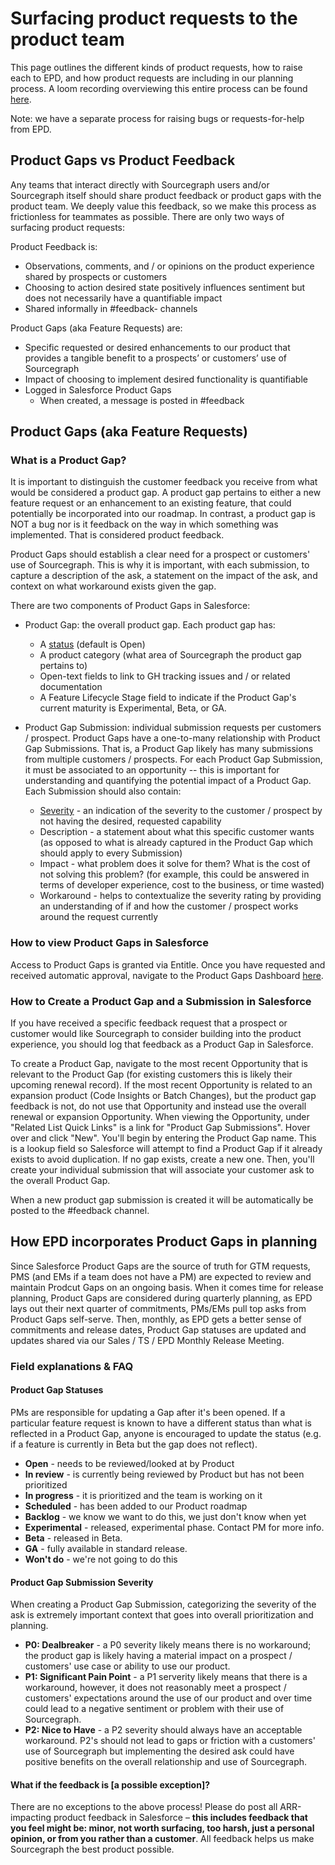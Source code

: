 # Surfacing product requests to the product team

This page outlines the different kinds of product requests, how to raise each to EPD, and how product requests are including in our planning process. A loom recording overviewing this entire process can be found [here](https://www.loom.com/share/ec2afa8c60c44e21aab67ee12e5a85ad).

Note: we have a separate process for raising bugs or requests-for-help from EPD.

## Product Gaps vs Product Feedback

Any teams that interact directly with Sourcegraph users and/or Sourcegraph itself should share product feedback or product gaps with the product team. We deeply value this feedback, so we make this process as frictionless for teammates as possible. There are only two ways of surfacing product requests:

Product Feedback is:

- Observations, comments, and / or opinions on the product experience shared by prospects or customers
- Choosing to action desired state positively influences sentiment but does not necessarily have a quantifiable impact
- Shared informally in #feedback- channels

Product Gaps (aka Feature Requests) are:

- Specific requested or desired enhancements to our product that provides a tangible benefit to a prospects’ or customers’ use of Sourcegraph
- Impact of choosing to implement desired functionality is quantifiable
- Logged in Salesforce Product Gaps
  - When created, a message is posted in #feedback

## Product Gaps (aka Feature Requests)

### What is a Product Gap?

It is important to distinguish the customer feedback you receive from what would be considered a product gap. A product gap pertains to either a new feature request or an enhancement to an existing feature, that could potentially be incorporated into our roadmap. In contrast, a product gap is NOT a bug nor is it feedback on the way in which something was implemented. That is considered product feedback.

Product Gaps should establish a clear need for a prospect or customers' use of Sourcegraph. This is why it is important, with each submission, to capture a description of the ask, a statement on the impact of the ask, and context on what workaround exists given the gap.

There are two components of Product Gaps in Salesforce:

- Product Gap: the overall product gap. Each product gap has:

  - A [status](#product-gap-statuses) (default is Open)
  - A product category (what area of Sourcegraph the product gap pertains to)
  - Open-text fields to link to GH tracking issues and / or related documentation
  - A Feature Lifecycle Stage field to indicate if the Product Gap's current maturity is Experimental, Beta, or GA.

- Product Gap Submission: individual submission requests per customers / prospect. Product Gaps have a one-to-many relationship with Product Gap Submissions. That is, a Product Gap likely has many submissions from multiple customers / prospects. For each Product Gap Submission, it must be associated to an opportunity -- this is important for understanding and quantifying the potential impact of a Product Gap. Each Submission should also contain:
  - [Severity](#product-gap-submission-severity) - an indication of the severity to the customer / prospect by not having the desired, requested capability
  - Description - a statement about what this specific customer wants (as opposed to what is already captured in the Product Gap which should apply to every Submission)
  - Impact - what problem does it solve for them? What is the cost of not solving this problem? (for example, this could be answered in terms of developer experience, cost to the business, or time wasted)
  - Workaround - helps to contextualize the severity rating by providing an understanding of if and how the customer / prospect works around the request currently

### How to view Product Gaps in Salesforce

Access to Product Gaps is granted via Entitle. Once you have requested and received automatic approval, navigate to the Product Gaps Dashboard [here](https://sourcegraph2020.lightning.force.com/lightning/r/Dashboard/01Z5b0000015UGhEAM/view?queryScope=userFolders).

### How to Create a Product Gap and a Submission in Salesforce

If you have received a specific feedback request that a prospect or customer would like Sourcegraph to consider building into the product experience, you should log that feedback as a Product Gap in Salesforce.

To create a Product Gap, navigate to the most recent Opportunity that is relevant to the Product Gap (for existing customers this is likely their upcoming renewal record). If the most recent Opportunity is related to an expansion product (Code Insights or Batch Changes), but the product gap feedback is not, do not use that Opportunity and instead use the overall renewal or expansion Opportunity. When viewing the Opportunity, under "Related List Quick Links" is a link for "Product Gap Submissions". Hover over and click "New". You'll begin by entering the Product Gap name. This is a lookup field so Salesforce will attempt to find a Product Gap if it already exists to avoid duplication. If no gap exists, create a new one. Then, you'll create your individual submission that will associate your customer ask to the overall Product Gap.

When a new product gap submission is created it will be automatically be posted to the #feedback channel.

## How EPD incorporates Product Gaps in planning

Since Salesforce Product Gaps are the source of truth for GTM requests, PMS (and EMs if a team does not have a PM) are expected to review and maintain Prodcut Gaps on an ongoing basis. When it comes time for release planning, Product Gaps are considered during quarterly planning, as EPD lays out their next quarter of commitments, PMs/EMs pull top asks from Product Gaps self-serve. Then, monthly, as EPD gets a better sense of commitments and release dates, Product Gap statuses are updated and updates shared via our Sales / TS / EPD Monthly Release Meeting.

### Field explanations & FAQ

#### Product Gap Statuses

PMs are responsible for updating a Gap after it's been opened. If a particular feature request is known to have a different status than what is reflected in a Product Gap, anyone is encouraged to update the status (e.g. if a feature is currently in Beta but the gap does not reflect).

- **Open** - needs to be reviewed/looked at by Product
- **In review** - is currently being reviewed by Product but has not been prioritized
- **In progress** - it is prioritized and the team is working on it
- **Scheduled** - has been added to our Product roadmap
- **Backlog** - we know we want to do this, we just don't know when yet
- **Experimental** - released, experimental phase. Contact PM for more info.
- **Beta** - released in Beta.
- **GA** - fully available in standard release.
- **Won't do** - we're not going to do this

#### Product Gap Submission Severity

When creating a Product Gap Submission, categorizing the severity of the ask is extremely important context that goes into overall prioritization and planning.

- **P0: Dealbreaker** - a P0 severity likely means there is no workaround; the product gap is likely having a material impact on a prospect / customers' use case or ability to use our product.
- **P1: Significant Pain Point** - a P1 serverity likely means that there is a workaround, however, it does not reasonably meet a prospect / customers' expectations around the use of our product and over time could lead to a negative sentiment or problem with their use of Sourcegraph.
- **P2: Nice to Have** - a P2 severity should always have an acceptable workaround. P2's should not lead to gaps or friction with a customers' use of Sourcegraph but implementing the desired ask could have positive benefits on the overall relationship and use of Sourcegraph.

#### What if the feedback is [a possible exception]?

There are no exceptions to the above process! Please do post all ARR-impacting product feedback in Salesforce – **this includes feedback that you feel might be: minor, not worth surfacing, too harsh, just a personal opinion, or from you rather than a customer**. All feedback helps us make Sourcegraph the best product possible.
